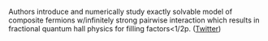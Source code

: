 
Authors introduce and numerically study exactly solvable model of composite fermions w/infinitely strong pairwise interaction which results in fractional quantum hall physics for filling factors&lt;1/2p. ([Twitter](https://twitter.com/JoshuahHeath/status/1321160582037458950))
